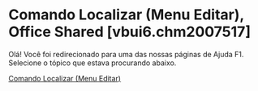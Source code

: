 
# Comando Localizar (Menu Editar), Office Shared [vbui6.chm2007517]

Olá! Você foi redirecionado para uma das nossas páginas de Ajuda F1. Selecione o tópico que estava procurando abaixo.

[Comando Localizar (Menu Editar)](http://msdn.microsoft.com/library/3b4fb9f8-7ed3-2f18-33f7-f0cb02debf79%28Office.15%29.aspx)
